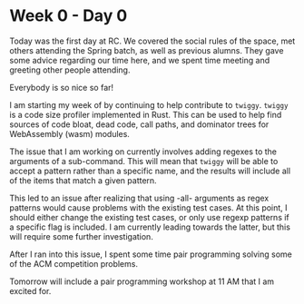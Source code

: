 # Week 0 - Day 0

Today was the first day at RC. We covered the social rules of the space, met
others attending the Spring batch, as well as previous alumns. They gave some
advice regarding our time here, and we spent time meeting and greeting other
people attending.

Everybody is so nice so far!

I am starting my week of by continuing to help contribute to `twiggy`. `twiggy`
is a code size profiler implemented in Rust. This can be used to help find
sources of code bloat, dead code, call paths, and dominator trees for
WebAssembly (wasm) modules.

The issue that I am working on currently involves adding regexes to the
arguments of a sub-command. This will mean that `twiggy` will be able to
accept a pattern rather than a specific name, and the results will include all
of the items that match a given pattern.

This led to an issue after realizing that using -all- arguments as regex
patterns would cause problems with the existing test cases. At this point,
I should either change the existing test cases, or only use regexp patterns
if a specific flag is included. I am currently leading towards the latter,
but this will require some further investigation.

After I ran into this issue, I spent some time pair programming solving some
of the ACM competition problems.

Tomorrow will include a pair programming workshop at 11 AM that I am excited
for.

